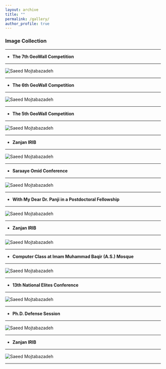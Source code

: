```yaml
---
layout: archive
title: ""
permalink: /gallery/
author_profile: true
---
```


### **Image Collection**
___   


* **The 7th GeoWall Competition**    

___

  ![Saeed Mojtabazadeh](https://github.com/mojtabazadeh/mojtabazadeh.github.io/blob/main/images/IMG1.jpg?raw=true)     
  
___
  
* **The 6th GeoWall Competition**
      
___

 ![Saeed Mojtabazadeh](https://github.com/mojtabazadeh/mojtabazadeh.github.io/blob/main/images/IMG5.jpg?raw=true)    
 
___

* **The 5th GeoWall Competition**

___

 ![Saeed Mojtabazadeh](https://github.com/mojtabazadeh/mojtabazadeh.github.io/blob/main/images/IMG6.jpg?raw=true)    
 
___

* **Zanjan IRIB**    

___

![Saeed Mojtabazadeh](https://github.com/mojtabazadeh/mojtabazadeh.github.io/blob/main/images/20220606_215243.jpg?raw=true)    

___

* **Saraaye Omid Conference**    

___

![Saeed Mojtabazadeh](https://github.com/mojtabazadeh/mojtabazadeh.github.io/blob/main/images/IMG8.jpg?raw=true)    

___

* **With My Dear Dr. Panji in a Postdoctoral Fellowship**    

___

![Saeed Mojtabazadeh](https://github.com/mojtabazadeh/mojtabazadeh.github.io/blob/main/images/IMG10.jpg?raw=true)    

___

* **Zanjan IRIB**    

___

![Saeed Mojtabazadeh](https://github.com/mojtabazadeh/mojtabazadeh.github.io/blob/main/images/IMG9.jpg?raw=true)    

___

* **Computer Class at Imam Muhammad Baqir (A.S.) Mosque**    

___


![Saeed Mojtabazadeh](https://github.com/mojtabazadeh/mojtabazadeh.github.io/blob/main/images/IMG11.jpg?raw=true)    

___

* **13th National Elites Conference**    

___

![Saeed Mojtabazadeh](https://github.com/mojtabazadeh/mojtabazadeh.github.io/blob/main/images/IMG7.jpg?raw=true)    

___

* **Ph.D. Defense Session**    

___

![Saeed Mojtabazadeh](https://github.com/mojtabazadeh/mojtabazadeh.github.io/blob/main/images/IMG12.jpg?raw=true)    

___
* **Zanjan IRIB**    

___


![Saeed Mojtabazadeh](https://github.com/mojtabazadeh/mojtabazadeh.github.io/blob/main/images/IMG13.jpg?raw=true)    

___
